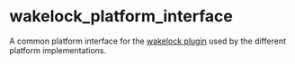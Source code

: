 # wakelock_platform_interface

A common platform interface for the [wakelock plugin][wakelock GitHub] used by the different platform implementations.

[wakelock GitHub]: https://github.com/creativecreatorormaybenot/wakelock
